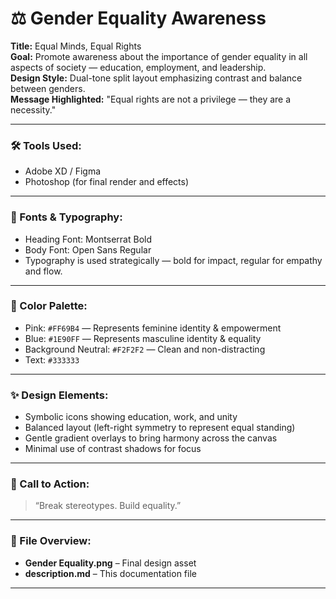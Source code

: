 # ⚖️ Gender Equality Awareness

**Title:** Equal Minds, Equal Rights  
**Goal:** Promote awareness about the importance of gender equality in all aspects of society — education, employment, and leadership.  
**Design Style:** Dual-tone split layout emphasizing contrast and balance between genders.  
**Message Highlighted:** "Equal rights are not a privilege — they are a necessity."

---

### 🛠️ Tools Used:
- Adobe XD / Figma
- Photoshop (for final render and effects)

---

### 🎨 Fonts & Typography:
- Heading Font: Montserrat Bold  
- Body Font: Open Sans Regular  
- Typography is used strategically — bold for impact, regular for empathy and flow.

---

### 🌈 Color Palette:
- Pink: `#FF69B4` — Represents feminine identity & empowerment  
- Blue: `#1E90FF` — Represents masculine identity & equality  
- Background Neutral: `#F2F2F2` — Clean and non-distracting  
- Text: `#333333`

---

### ✨ Design Elements:
- Symbolic icons showing education, work, and unity  
- Balanced layout (left-right symmetry to represent equal standing)  
- Gentle gradient overlays to bring harmony across the canvas  
- Minimal use of contrast shadows for focus

---

### 📢 Call to Action:
> “Break stereotypes. Build equality.”

---

### 📁 File Overview:
- **Gender Equality.png** – Final design asset    
- **description.md** – This documentation file

---

